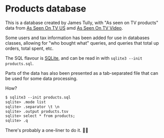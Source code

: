 Products database
==================

This is a database created by James Tully,
with "As seen on TV products" data from 
[As Seen On TV US](http://www.asseenontvus.com) amd
[As Seen On TV Video](https://www.asseenontvvideo.com/all-products-a-z.html).

Some users and tax information has been added for use in databases
classes, allowing for "who bought what" queries, and queries that
total up orders, total spent, etc.

The SQL flavour is [SQLite](https://www.sqlite.org/index.html), and
can be read in with `sqlite3 --init products.sql`.

Parts of the data has also been presented as a tab-separated file that
can be used for some data processing.

How?

```txt
$ sqlite3 --init products.sql
sqlite> .mode list
sqlite> .separator \t \n
sqlite> .output products.tsv
sqlite> select * from products;
sqlite> .q
```

There's probably a one-liner to do it. 🤷‍♂️
